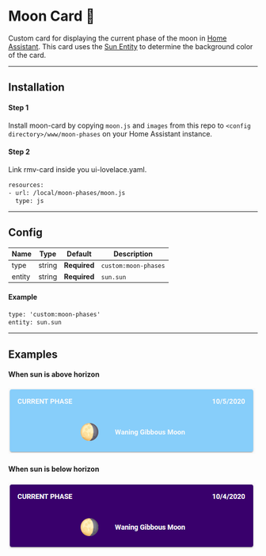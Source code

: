 # Moon Card 🌙
Custom card for displaying the current phase of the moon in [Home Assistant](https://www.home-assistant.io). This card uses the [Sun Entity](https://www.home-assistant.io/integrations/sun/) to determine the background color of the card.

---
## Installation

#### Step 1
Install moon-card by copying `moon.js` and `images` from this repo to `<config directory>/www/moon-phases` on your Home Assistant instance.

#### Step 2
Link rmv-card inside you ui-lovelace.yaml.

    resources:
    - url: /local/moon-phases/moon.js
      type: js

---
## Config
Name | Type | Default | Description
------------ | ------------- | ------------- | -------------
type | string | **Required** | `custom:moon-phases`
entity | string | **Required** | `sun.sun`

#### Example
    type: 'custom:moon-phases'
    entity: sun.sun

---
## Examples

#### When sun is above horizon
![Day example](/example/moon-day-example.png)

#### When sun is below horizon
![Night example](/example/moon-night-example.png)
